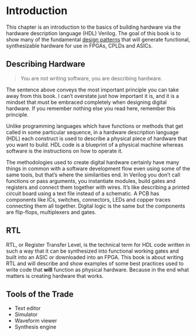 
# Introduction #

This chapter is an introduction to the basics of building hardware via the
hardware description language (HDL) Verilog. The goal of this book is to show
many of the fundamental 
[design patterns](http://en.wikipedia.org/wiki/Software_design_pattern)
that will generate functional, synthesizable hardware for use in FPGAs, CPLDs
and ASICs.

## Describing Hardware ##

>You are not writing software, you are describing hardware.

The sentence above conveys the most important principle you can take
away from this book. I can’t overstate just how important it is, and it
is a mindset that must be embraced completely when designing digital
hardware. If you remember nothing else you read here, remember this
principle.

Unlike programming languages which have functions or methods that get
called in some particular sequence, in a hardware description language
(HDL) each construct is used to describe a physical piece of hardware
that you want to build. HDL code is a blueprint of a physical machine
whereas software is the instructions on how to operate it.

The methodologies used to create digital hardware certainly have many
things in common with a software development flow even using some of the
same tools, but that’s where the similarities end. In Verilog you don’t
call functions or pass arguments, you instantiate modules, build gates
and registers and connect them together with wires. It’s like describing
a printed circuit board using a text file instead of a schematic. A PCB
has components like ICs, switches, connectors, LEDs and copper traces
connecting them all together. Digital logic is the same but the
components are flip-flops, multiplexers and gates.

## RTL ##

RTL, or Register Transfer Level, is the technical term for HDL code
written in such a way that it can be synthesized into functional working
gates and built into an ASIC or downloaded into an FPGA. This book is
about writing RTL and will describe and show examples of some best
practices used to write code that **will** function as physical
hardware. Because in the end what matters is creating hardware that
works.

## Tools of the Trade ##

* Text editor
* Simulator
* Waveform viewer
* Synthesis engine

